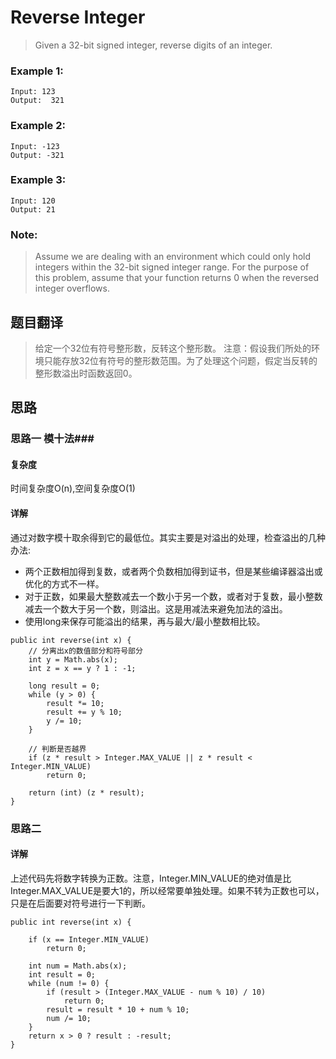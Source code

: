 # Reverse Integer #
>Given a 32-bit signed integer, reverse digits of an integer.
### Example 1: ###
```
Input: 123
Output:  321
```

### Example 2: ###
```
Input: -123
Output: -321
```
### Example 3: ###
```
Input: 120
Output: 21
```
### Note: ###
>Assume we are dealing with an environment which could only hold integers within the 32-bit signed integer range. For the purpose of this problem, assume that your function returns 0 when the reversed integer overflows.

## 题目翻译 ##
>给定一个32位有符号整形数，反转这个整形数。
>注意：假设我们所处的环境只能存放32位有符号的整形数范围。为了处理这个问题，假定当反转的整形数溢出时函数返回0。

## 思路 ##

### 思路一  模十法###

#### 复杂度 ####
时间复杂度O(n),空间复杂度O(1)

#### 详解 ####
通过对数字模十取余得到它的最低位。其实主要是对溢出的处理，检查溢出的几种办法:

- 两个正数相加得到复数，或者两个负数相加得到证书，但是某些编译器溢出或优化的方式不一样。
- 对于正数，如果最大整数减去一个数小于另一个数，或者对于复数，最小整数减去一个数大于另一个数，则溢出。这是用减法来避免加法的溢出。
- 使用long来保存可能溢出的结果，再与最大/最小整数相比较。

```
public int reverse(int x) {
	// 分离出x的数值部分和符号部分
	int y = Math.abs(x);
	int z = x == y ? 1 : -1;

	long result = 0;
	while (y > 0) {
		result *= 10;
		result += y % 10;
		y /= 10;
	}

	// 判断是否越界
	if (z * result > Integer.MAX_VALUE || z * result < Integer.MIN_VALUE)
		return 0;

	return (int) (z * result);
}
```

### 思路二 ###

#### 详解 ####
上述代码先将数字转换为正数。注意，Integer.MIN_VALUE的绝对值是比Integer.MAX_VALUE是要大1的，所以经常要单独处理。如果不转为正数也可以，只是在后面要对符号进行一下判断。
```
public int reverse(int x) {

	if (x == Integer.MIN_VALUE)
		return 0;

	int num = Math.abs(x);
	int result = 0;
	while (num != 0) {
		if (result > (Integer.MAX_VALUE - num % 10) / 10)
			return 0;
		result = result * 10 + num % 10;
		num /= 10;
	}
	return x > 0 ? result : -result;
}
```